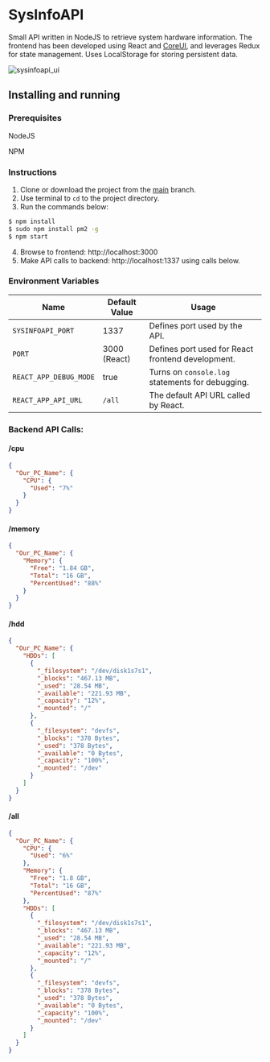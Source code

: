 # SysInfoAPI
Small API written in NodeJS to retrieve system hardware information. The frontend has been developed using React and [CoreUI](https://coreui.io/react/), and leverages Redux for state management. Uses LocalStorage for storing persistent data.

![sysinfoapi_ui](https://github.com/TheConsciousness/SysInfoAPI/assets/14192161/e7de9a0c-baee-470b-8777-9d6d61c29d10)

## Installing and running

### Prerequisites

 NodeJS
 
 NPM

### Instructions

1. Clone or download the project from the [main](https://github.com/TheConsciousness/SysInfoAPI/tree/main) branch.
2. Use terminal to `cd` to the project directory.
3. Run the commands below:

```bash
$ npm install
$ sudo npm install pm2 -g
$ npm start 
```

4. Browse to frontend: http://localhost:3000
5. Make API calls to backend: http://localhost:1337 using calls below.

### Environment Variables

|Name|Default Value|Usage|
|----|----|----|
|`SYSINFOAPI_PORT`|1337|Defines port used by the API.|
|`PORT`|3000 (React)|Defines port used for React frontend development.|
|`REACT_APP_DEBUG_MODE`|true|Turns on `console.log` statements for debugging.|
|`REACT_APP_API_URL`|`/all`|The default API URL called by React.|


### Backend API Calls:

#### /cpu

```json
{
  "Our_PC_Name": {
    "CPU": {
      "Used": "7%"
    }
  }
}
```

#### /memory
```json
{
  "Our_PC_Name": {
    "Memory": {
      "Free": "1.84 GB",
      "Total": "16 GB",
      "PercentUsed": "88%"
    }
  }
}
```

#### /hdd
```json
{
  "Our_PC_Name": {
    "HDDs": [
      {
        "_filesystem": "/dev/disk1s7s1",
        "_blocks": "467.13 MB",
        "_used": "28.54 MB",
        "_available": "221.93 MB",
        "_capacity": "12%",
        "_mounted": "/"
      },
      {
        "_filesystem": "devfs",
        "_blocks": "378 Bytes",
        "_used": "378 Bytes",
        "_available": "0 Bytes",
        "_capacity": "100%",
        "_mounted": "/dev"
      }
    ]
  }
}
```
 
#### /all
```json
{
  "Our_PC_Name": {
    "CPU": {
      "Used": "6%"
    },
    "Memory": {
      "Free": "1.8 GB",
      "Total": "16 GB",
      "PercentUsed": "87%"
    },
    "HDDs": [
      {
        "_filesystem": "/dev/disk1s7s1",
        "_blocks": "467.13 MB",
        "_used": "28.54 MB",
        "_available": "221.93 MB",
        "_capacity": "12%",
        "_mounted": "/"
      },
      {
        "_filesystem": "devfs",
        "_blocks": "378 Bytes",
        "_used": "378 Bytes",
        "_available": "0 Bytes",
        "_capacity": "100%",
        "_mounted": "/dev"
      }
    ]
  }
}
```


